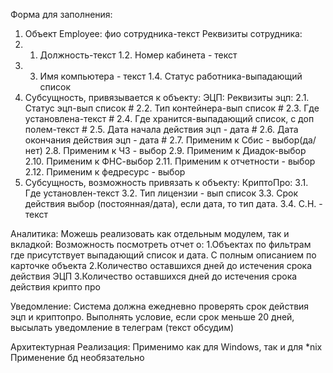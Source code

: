 Форма для заполнения:

1. Объект Employee: фио сотрудника-текст
   Реквизиты сотрудника:
1.
    1. Должность-текст
       1.2. Номер кабинета - текст
1.
    3. Имя компьютера - текст
       1.4. Статус работника-выпадающий список
2. Субсущность, привязывается к объекту:
   ЭЦП:
   Реквизиты эцп:
   2.1. Статус эцп-вып список #
   2.2. Тип контейнера-вып список #
   2.3. Где установлена-текст #
   2.4. Где хранится-выпадающий список, с доп полем-текст #
   2.5. Дата начала действия эцп - дата #
   2.6. Дата окончания действия эцп - дата #
   2.7. Применим к Сбис - выбор(да/нет)
   2.8. Применим к ЧЗ - выбор
   2.9. Применим к Диадок-выбор
   2.10. Применим к ФНС-выбор
   2.11. Применим к отчетности - выбор
   2.12. Применим к федресурс - выбор
3. Субсущность, возможность привязать к объекту:
   КриптоПро:
   3.1. Где установлен-текст
   3.2. Тип лицензии - вып список
   3.3. Срок действия выбор (постоянная/дата), если дата, то тип дата.
   3.4. С.Н. - текст

Аналитика:
Можешь реализовать как отдельным модулем, так и вкладкой:
Возможность посмотреть отчет о:
1.Объектах по фильтрам где присутствует выпадающий список и дата.
С полным описанием по карточке объекта
2.Количество оставшихся дней до истечения срока действия ЭЦП
3.Количество оставшихся дней до истечения срока действия крипто про


Уведомление:
Система должна ежедневно проверять срок действия эцп и криптопро.
Выполнять условие, если срок меньше 20 дней, высылать уведомление в
телеграм (текст обсудим)

Архитектурная Реализация:
Применимо как для Windows, так и для *nix
Применение бд необязательно
